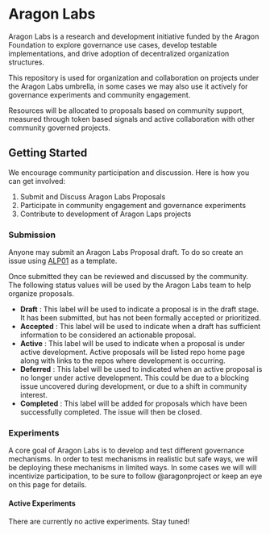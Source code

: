 # Aragon Labs 

Aragon Labs is a research and development initiative funded by the Aragon Foundation to explore governance use cases, develop testable implementations, and drive adoption of decentralized organization structures. 

This repository is used for organization and collaboration on projects under the Aragon Labs umbrella, in some cases we may also use it actively for governance experiments and community engagement. 

Resources will be allocated to proposals based on community support, measured through token based signals and active collaboration with other community governed projects. 

## Getting Started

We encourage community participation and discussion. Here is how you can get involved:

1. Submit and Discuss Aragon Labs Proposals
2. Participate in community engagement and governance experiments
3. Contribute to development of Aragon Laps projects

### Submission
Anyone may submit an Aragon Labs Proposal draft. To do so create an issue using [ALP01](https://github.com/aragon/labs/issues/1) as a template. 

Once submitted they can be reviewed and discussed by the community. The following status values will be used by the Aragon Labs team to help organize proposals. 

- **Draft** : This label will be used to indicate a proposal is in the draft stage. It has been submitted, but has not been formally accepted or prioritized. 
- **Accepted** : This label will be used to indicate when a draft has sufficient information to be considered an actionable proposal. 
- **Active** : This label will be used to indicate when a proposal is under active development. Active proposals will be listed repo home page along with links to the repos where development is occurring. 
-  **Deferred** : This label will be used to indicated when an active proposal is no longer under active development. This could be due to a blocking issue uncovered during development, or due to a shift in community interest. 
- **Completed** : This label will be added for proposals which have been successfully completed. The issue will then be closed. 

### Experiments

A core goal of Aragon Labs is to develop and test different governance mechanisms. In order to test mechanisms in realistic but safe ways, we will be deploying these mechanisms in limited ways. In some cases we will will incentivize participation, to be sure to follow @aragonproject or keep an eye on this page for details.  

#### Active Experiments

There are currently no active experiments. Stay tuned! 

